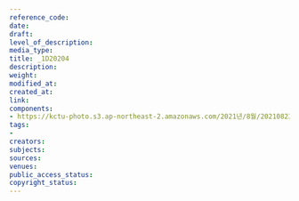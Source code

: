 ```yaml
---
reference_code: 
date: 
draft: 
level_of_description: 
media_type: 
title: _1D20204
description: 
weight: 
modified_at: 
created_at: 
link: 
components:
- https://kctu-photo.s3.ap-northeast-2.amazonaws.com/2021년/8월/20210823_전국+6개+지하철+노조+총투쟁+선포+기자회견/_1D20204.jpg
tags:
- 
creators: 
subjects: 
sources: 
venues: 
public_access_status: 
copyright_status: 
---
```

